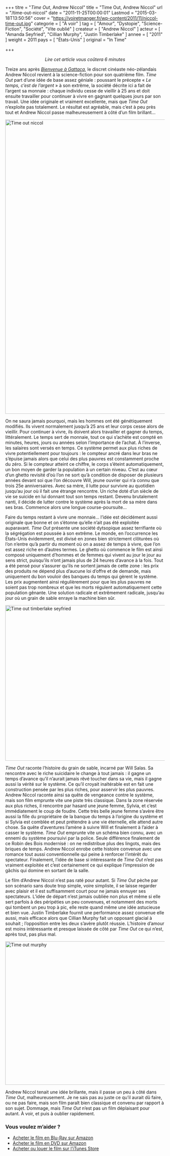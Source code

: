 +++
titre = "<em>Time Out</em>, Andrew Niccol"
title = "Time Out, Andrew Niccol"
url = "/time-out-niccol"
date = "2011-11-25T00:00:01"
Lastmod = "2015-03-18T13:50:56"
cover = "https://voiretmanger.fr/wp-content/2011/11/niccol-time-out.jpg"
categorie = [ "À voir" ]
tag = [ "Amour", "Dystopie", "Science-Fiction", "Société", "Vite oublié" ]
createur = [ "Andrew Niccol" ]
acteur = [ "Amanda Seyfried", "Cillian Murphy", "Justin Timberlake" ]
annee = [ "2011" ]
weight = 2011
pays = [ "États-Unis" ]
original = "In Time"

+++

<div style="text-align: center;"><em>Lire cet article vous coûtera 6 minutes</em></div>
<p>Treize ans après <em><a href="https://voiretmanger.fr/2011/07/31/bienvenue-a-gattaca-niccol/">Bienvenue à Gattaca</a></em>, le discret cinéaste néo-zélandais Andrew Niccol revient à la science-fiction pour son quatrième film. <em>Time Out</em> part d&rsquo;une idée de base assez géniale : poussant le précepte &laquo;&nbsp;<em>Le temps, c&rsquo;est de l&rsquo;argent</em>&nbsp;&raquo; à son extrême, la société décrite ici a fait de l&rsquo;argent sa monnaie : chaque individu cesse de vieillir à 25 ans et doit ensuite travailler pour continuer à vivre en gagnant quelques jours par son travail. Une idée originale et vraiment excellente, mais que <em>Time Out</em> n&rsquo;exploite pas totalement. Le résultat est agréable, mais c&rsquo;est à peu près tout et Andrew Niccol passe malheureusement à côté d&rsquo;un film brillant…</p>
<a href="http://www.allocine.fr/film/fichefilm_gen_cfilm=180314.html"><img class="aligncenter" style="border-style: initial; border-color: initial; border-width: 0px;" src="https://voiretmanger.fr/wp-content/2011/11/time-out-niccol.jpg" alt="Time out niccol" width="690" height="927" border="0" /></a>
<p>On ne saura jamais pourquoi, mais les hommes ont été génétiquement modifiés. Ils vivent normalement jusqu&rsquo;à 25 ans et leur corps cesse alors de vieillir. Pour continuer à vivre, ils doivent alors travailler et gagner du temps, littéralement. Le temps sert de monnaie, tout ce qui s&rsquo;achète est compté en minutes, heures, jours ou années selon l&rsquo;importance de l&rsquo;achat. À l&rsquo;inverse, les salaires sont versés en temps. Ce système permet aux plus riches de vivre potentiellement pour toujours : le compteur ancré dans leur bras ne s&rsquo;épuise jamais alors que celui des plus pauvres est constamment proche du zéro. Si le compteur atteint ce chiffre, le corps s&rsquo;éteint automatiquement, un bon moyen de garder la population à un certain niveau. C&rsquo;est au cœur d&rsquo;un ghetto revisité d&rsquo;où l&rsquo;on ne sort qu&rsquo;à condition de disposer de plusieurs années devant soi que l&rsquo;on découvre Will, jeune ouvrier qui n&rsquo;a connu que trois 25e anniversaires. Avec sa mère, il lutte pour survivre au quotidien jusqu&rsquo;au jour où il fait une étrange rencontre. Un riche doté d&rsquo;un siècle de vie se suicide en lui donnant tout son temps restant. Devenu brutalement nanti, il décide de lutter contre le système après la mort de sa mère dans ses bras. Commence alors une longue course-poursuite…</p>
<p>Faire du temps restant à vivre une monnaie… l&rsquo;idée est décidément aussi originale que bonne et on s&rsquo;étonne qu&rsquo;elle n&rsquo;ait pas été exploitée auparavant. <em>Time Out</em> présente une société dytsopique assez terrifiante où la ségrégation est poussée à son extrême. Le monde, en l&rsquo;occurrence les États-Unis évidemment, est divisé en zones bien strictement clôturées où l&rsquo;on n&rsquo;entre qu&rsquo;à partir du moment où on a assez de temps à vivre, que l&rsquo;on est assez riche en d&rsquo;autres termes. Le ghetto où commence le film est ainsi composé uniquement d&rsquo;hommes et de femmes qui vivent au jour le jour au sens strict, puisqu&rsquo;ils n&rsquo;ont jamais plus de 24 heures d&rsquo;avance à la fois. Tout a été pensé pour s&rsquo;assurer qu&rsquo;ils ne sortent jamais de cette zone : les prix des produits ne dépend plus d&rsquo;aucune loi d&rsquo;offre et de demande, mais uniquement du bon vouloir des banques du temps qui gèrent le système. Les prix augmentent ainsi régulièrement pour que les plus pauvres ne soient pas trop nombreux et que les morts régulent automatiquement cette population gênante. Une solution radicale et extrêmement radicale, jusqu&rsquo;au jour où un grain de sable enraye la machine bien sûr.</p>
<img class="aligncenter" style="border-style: initial; border-color: initial; border-width: 0px;" src="https://voiretmanger.fr/wp-content/2011/11/time-out-timberlake-seyfried.jpg" alt="Time out timberlake seyfried" width="690" height="490" border="0" />
<p><em>Time Out</em> raconte l&rsquo;histoire du grain de sable, incarné par Will Salas. Sa rencontre avec le riche suicidaire le change à tout jamais : il gagne un temps d&rsquo;avance qu&rsquo;il n&rsquo;aurait jamais rêvé toucher dans sa vie, mais il gagne aussi la vérité sur le système. Ce qu&rsquo;il croyait inaltérable est en fait une construction pensée par les plus riches, pour asservir les plus pauvres. Andrew Niccol raconte ainsi sa quête de vengeance contre le système, mais son film emprunte vite une piste très classique. Dans la zone réservée aux plus riches, il rencontre par hasard une jeune femme, Sylvia, et c&rsquo;est immédiatement le coup de foudre. Cette très belle jeune femme s&rsquo;avère être aussi la fille du propriétaire de la banque du temps à l&rsquo;origine du système et si Sylvia est comblée et peut prétendre à une vie éternelle, elle attend autre chose. Sa quête d&rsquo;aventures l&rsquo;amène à suivre Will et finalement à l&rsquo;aider à casser le système. <em>Time Out</em> emprunte vite un schéma bien connu, avec un ennemi du système poursuivi par la police. Seule différence finalement de ce Robin des Bois modernisé : on ne redistribue plus des lingots, mais des briques de temps. Andrew Niccol enrobe cette histoire convenue avec une romance tout aussi conventionnelle qui peine à renforcer l&rsquo;intérêt du spectateur. Finalement, l&rsquo;idée de base si intéressante de <em>Time Out</em> n&rsquo;est pas vraiment exploitée et c&rsquo;est certainement ce qui explique l&rsquo;impression de gâchis qui domine en sortant de la salle.</p>
<p>Le film d&rsquo;Andrew Niccol n&rsquo;est pas raté pour autant. Si <em>Time Out</em> pèche par son scénario sans doute trop simple, voire simpliste, il se laisse regarder avec plaisir et il est suffisamment court pour ne jamais ennuyer ses spectateurs. L&rsquo;idée de départ n&rsquo;est jamais oubliée non plus et même si elle sert parfois à des péripéties un peu convenues, et notamment des morts qui tombent un peu trop à pic, elle reste quand même une idée astucieuse et bien vue. Justin Timberlake fournit une performance assez convenue elle aussi, mais efficace alors que Cillian Murphy fait un opposant glacial à souhait ; l&rsquo;opposition entre les deux s&rsquo;avère plutôt réussie. L&rsquo;histoire d&rsquo;amour est moins intéressante et presque laissée de côté par <em>Time Out</em> ce qui n&rsquo;est, après tout, pas plus mal.</p>
<img class="aligncenter" style="border-style: initial; border-color: initial; border-width: 0px;" src="https://voiretmanger.fr/wp-content/2011/11/time-out-murphy.jpg" alt="Time out murphy" width="690" height="452" border="0" />
<p>Andrew Niccol tenait une idée brillante, mais il passe un peu à côté dans <em>Time Out</em>, malheureusement. Je ne sais pas au juste ce qu&rsquo;il aurait dû faire, ou ne pas faire, mais son film paraît bien classique et convenu par rapport à son sujet. Dommage, mais <em>Time Out</em> n&rsquo;est pas un film déplaisant pour autant. À voir, et puis à oublier rapidement.</p>
<div class="amazon">
<h3>Vous voulez m&rsquo;aider ?</h3>
<ul>
<li><a href="http://www.amazon.fr/gp/product/B006UKB1XY/ref=as_li_ss_tl?ie=UTF8&#038;tag=leblogdenic07-21&#038;linkCode=as2&#038;camp=1642&#038;creative=19458&#038;creativeASIN=B006UKB1XY">Acheter le film en Blu-Ray sur Amazon</a></li>
<li><a href="http://www.amazon.fr/gp/product/B006FG4UZO/ref=as_li_ss_tl?ie=UTF8&#038;tag=leblogdenic07-21&#038;linkCode=as2&#038;camp=1642&#038;creative=19458&#038;creativeASIN=B006FG4UZO">Acheter le film en DVD sur Amazon</a></li>
<li><a href="https://itunes.apple.com/fr/movie/time-out/id490060186">Acheter ou louer le film sur l&rsquo;iTunes Store</a></li>
</ul>
</div>

